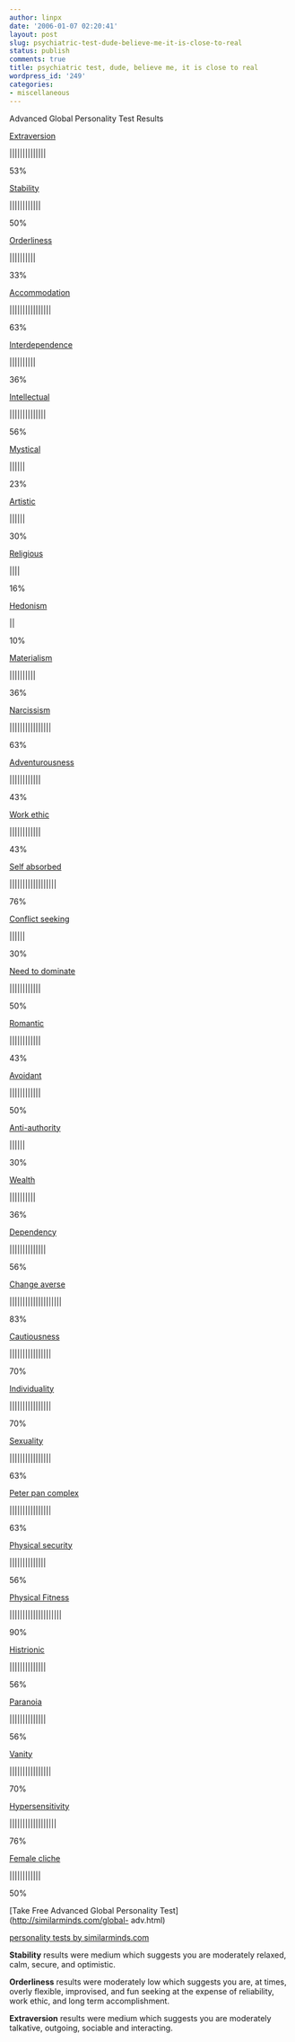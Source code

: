 ```yaml
---
author: linpx
date: '2006-01-07 02:20:41'
layout: post
slug: psychiatric-test-dude-believe-me-it-is-close-to-real
status: publish
comments: true
title: psychiatric test, dude, believe me, it is close to real
wordpress_id: '249'
categories:
- miscellaneous
---
```


Advanced Global Personality Test Results

[Extraversion](http://similarminds.com/types/extraversion.html)

||||||||||||||

53%

[Stability](http://similarminds.com/types/stability.html)

||||||||||||

50%

[Orderliness](http://similarminds.com/types/orderliness.html)

||||||||||

33%

[Accommodation](http://similarminds.com/types/accommodation.html)

||||||||||||||||

63%

[Interdependence](http://similarminds.com/types/interdependence.html)

||||||||||

36%

[Intellectual](http://similarminds.com/types/intellectual.html)

||||||||||||||

56%

[Mystical](http://similarminds.com/types/mystical.html)

||||||

23%

[Artistic](http://similarminds.com/types/artistic.html)

||||||

30%

[Religious](http://similarminds.com/types/religious.html)

||||

16%

[Hedonism](http://similarminds.com/types/hedonism.html)

||

10%

[Materialism](http://similarminds.com/types/materialism.html)

||||||||||

36%

[Narcissism](http://similarminds.com/types/narcissism.html)

||||||||||||||||

63%

[Adventurousness](http://similarminds.com/types/adventurousness.html)

||||||||||||

43%

[Work ethic](http://similarminds.com/types/workethic.html)

||||||||||||

43%

[Self absorbed](http://similarminds.com/types/selfabsorbed.html)

||||||||||||||||||

76%

[Conflict seeking](http://similarminds.com/types/conflictseeking.html)

||||||

30%

[Need to dominate](http://similarminds.com/types/needtodominate.html)

||||||||||||

50%

[Romantic](http://similarminds.com/types/romantic.html)

||||||||||||

43%

[Avoidant](http://similarminds.com/types/avoidant.html)

||||||||||||

50%

[Anti-authority](http://similarminds.com/types/antiauthority.html)

||||||

30%

[Wealth](http://similarminds.com/types/wealth.html)

||||||||||

36%

[Dependency](http://similarminds.com/types/dependency.html)

||||||||||||||

56%

[Change averse](http://similarminds.com/types/changeaverse.html)

||||||||||||||||||||

83%

[Cautiousness](http://similarminds.com/types/cautiousness.html)

||||||||||||||||

70%

[Individuality](http://similarminds.com/types/individuality.html)

||||||||||||||||

70%

[Sexuality](http://similarminds.com/types/sexuality.html)

||||||||||||||||

63%

[Peter pan complex](http://similarminds.com/types/peterpancomplex.html)

||||||||||||||||

63%

[Physical security](http://similarminds.com/types/physicalsecurity.html)

||||||||||||||

56%

[Physical Fitness](http://similarminds.com/types/physicalfitness.html)

||||||||||||||||||||

90%

[Histrionic](http://similarminds.com/types/histrionic.html)

||||||||||||||

56%

[Paranoia](http://similarminds.com/types/paranoia.html)

||||||||||||||

56%

[Vanity](http://similarminds.com/types/vanity.html)

||||||||||||||||

70%

[Hypersensitivity](http://similarminds.com/types/hypersensitivity.html)

||||||||||||||||||

76%

[Female cliche](http://similarminds.com/types/femalecliche.html)

||||||||||||

50%

[Take Free Advanced Global Personality Test](http://similarminds.com/global-
adv.html)

[personality tests by similarminds.com](http://similarminds.com)

  

**Stability** results were medium which suggests you are moderately relaxed, calm, secure, and optimistic. 

**Orderliness** results were moderately low which suggests you are, at times, overly flexible, improvised, and fun seeking at the expense of reliability, work ethic, and long term accomplishment. 

**Extraversion** results were medium which suggests you are moderately talkative, outgoing, sociable and interacting. 

  
  

